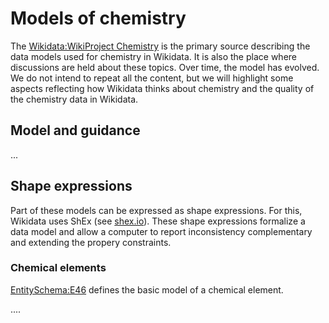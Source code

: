 # Models of chemistry

The [Wikidata:WikiProject Chemistry](https://www.wikidata.org/wiki/Wikidata:WikiProject_Chemistry) is the primary
source describing the data models used for chemistry in Wikidata. It is also the place where discussions are held
about these topics. Over time, the model has evolved. We do not intend to repeat all the content, but we will
highlight some aspects reflecting how Wikidata thinks about chemistry and the quality of the chemistry data
in Wikidata.

## Model and guidance

...


## Shape expressions

Part of these models can be expressed as <topic>shape expressions</topic>. For this, Wikidata uses ShEx (see [shex.io](https://shex.io/)).
These shape expressions formalize a data model and allow a computer to report inconsistency complementary
and extending the propery constraints.

### Chemical elements

[EntitySchema:E46](https://www.wikidata.org/wiki/EntitySchema:E46) defines the basic model of a <topic>chemical element</topic>.

....

